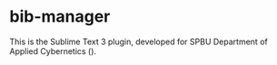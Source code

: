 # bib-manager
This is the Sublime Text 3 plugin, developed for SPBU Department of Applied  Cybernetics (<a href="http://apcyb.spbu.ru/"></a>).
